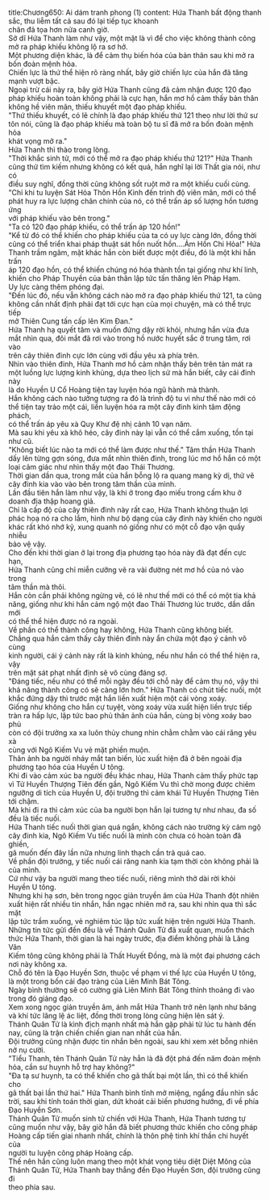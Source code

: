 title:Chương650: Ai dám tranh phong (1)
content:
Hứa Thanh bất động thanh sắc, thu liễm tất cả sau đó lại tiếp tục khoanh<br>chân đả tọa hơn nửa canh giờ.<br>Sở dĩ Hứa Thanh làm như vậy, một mặt là vì để cho việc không thành công<br>mở ra pháp khiếu không lộ ra sơ hở.<br>Một phương diện khác, là để cảm thụ biến hóa của bản thân sau khi mở ra<br>bốn đoàn mệnh hỏa.<br>Chiến lực là thứ thể hiện rõ ràng nhất, bây giờ chiến lực của hắn đã tăng<br>mạnh vượt bậc.<br>Ngoại trừ cái này ra, bây giờ Hứa Thanh cũng đã cảm nhận được 120 đạo<br>pháp khiếu hoàn toàn không phải là cực hạn, hắn mơ hồ cảm thấy bản thân<br>không hề viên mãn, thiếu khuyết một đạo pháp khiếu.<br>"Thứ thiếu khuyết, có lẽ chính là đạo pháp khiếu thứ 121 theo như lời thứ sư<br>tôn nói, cũng là đạo pháp khiếu mà toàn bộ tu sĩ đã mở ra bốn đoàn mệnh hỏa<br>khát vọng mở ra."<br>Hứa Thanh thì thào trong lòng.<br>"Thời khắc sinh tử, mới có thể mở ra đạo pháp khiếu thứ 121?" Hứa Thanh<br>cũng thử tìm kiếm nhưng không có kết quả, hắn nghĩ lại lời Thất gia nói, như có<br>điều suy nghĩ, đồng thời cũng không sốt ruột mở ra một khiếu cuối cùng.<br>"Chỉ khi tu luyện Sát Hỏa Thôn Hồn Kinh đến trình độ viên mãn, mới có thể<br>phát huy ra lực lượng chân chính của nó, có thể trấn áp số lượng hồn tương ứng<br>với pháp khiếu vào bên trong."<br>"Ta có 120 đạo pháp khiếu, có thể trấn áp 120 hồn!"<br>"Kể từ đó có thể khiến cho pháp khiếu của ta có uy lực càng lớn, đồng thời<br>cũng có thể triển khai pháp thuật sát hồn nuốt hồn….Ảm Hồn Chi Hỏa!" Hứa<br>Thanh trầm ngâm, mặt khác hắn còn biết được một điều, đó là một khi hắn trấn<br>áp 120 đạo hồn, có thể khiến chúng nó hóa thành tồn tại giống như khí linh,<br>khiến cho Pháp Thuyền của bản thân lập tức tấn thăng lên Pháp Hạm.<br>Uy lực càng thêm phóng đại.<br>"Đến lúc đó, nếu vẫn không cách nào mở ra đạo pháp khiếu thứ 121, ta cũng<br>không cần nhất định phải đạt tới cực hạn của mọi chuyện, mà có thể trực tiếp<br>mở Thiên Cung tấn cấp lên Kim Đan."<br>Hứa Thanh hạ quyết tâm và muốn đứng dậy rời khỏi, nhưng hắn vừa đưa<br>mắt nhìn qua, đôi mắt đã rơi vào trong hồ nước huyết sắc ở trung tâm, rơi vào<br>trên cây thiên đinh cực lớn cùng với đầu yêu xà phía trên.<br>Nhìn vào thiên đinh, Hứa Thanh mơ hồ cảm nhận thấy bên trên tản mát ra<br>một luồng lực lượng kinh khủng, dựa theo lịch sử mà hắn biết, cây cái đinh này<br>là do Huyền U Cổ Hoàng tiện tay luyện hóa ngũ hành mà thành.<br>Hắn không cách nào tưởng tượng ra đó là trình độ tu vi như thế nào mới có<br>thể tiện tay trảo một cái, liền luyện hóa ra một cây đinh kinh tâm động phách,<br>có thể trấn áp yêu xà Quy Khư đệ nhị cảnh 10 vạn năm.<br>Mà sau khi yêu xà khô héo, cây đinh này lại vẫn có thể cắm xuống, tồn tại<br>như cũ.<br>"Không biết lúc nào ta mới có thể làm được như thế." Tâm thần Hứa Thanh<br>dấy lên từng gợn sóng, đưa mắt nhìn thiên đinh, trong lúc mơ hồ hắn có một<br>loại cảm giác như nhìn thấy một đao Thái Thương.<br>Thời gian dần qua, trong mắt của hắn bỗng lộ ra quang mang kỳ dị, thử vẽ<br>cây đinh kia vào vào bên trong tâm thần của mình.<br>Lần đầu tiên hắn làm như vậy, là khi ở trong đạo miếu trong cấm khu ở<br>doanh địa thập hoang giả.<br>Chỉ là cấp độ của cây thiên đinh này rất cao, Hứa Thanh không thuận lợi<br>phác hoạ nó ra cho lắm, hình như bộ dạng của cây đinh này khiến cho người<br>khác rất khó nhớ kỹ, xung quanh nó giống như có một cỗ đạo vận quấy nhiễu<br>bảo vệ vậy.<br>Cho đến khi thời gian ở lại trong địa phương tạo hóa này đã đạt đến cực hạn,<br>Hứa Thanh cũng chỉ miễn cưỡng vẽ ra vài đường nét mơ hồ của nó vào trong<br>tâm thần mà thôi.<br>Hắn còn cần phải không ngừng vẽ, có lẽ như thế mới có thể có một tia khả<br>năng, giống như khi hắn cảm ngộ một đao Thái Thương lúc trước, dần dần mới<br>có thể thể hiện được nó ra ngoài.<br>Về phần có thể thành công hay không, Hứa Thanh cũng không biết.<br>Chẳng qua hắn cảm thấy cây thiên đinh này ẩn chứa một đạo ý cảnh vô cùng<br>kinh người, cái ý cảnh này rất là kinh khủng, nếu như hắn có thể thể hiện ra, vậy<br>trên mặt sát phạt nhất định sẽ vô cùng đáng sợ.<br>"Đáng tiếc, nếu như có thể mỗi ngày đều tới chỗ này để cảm thụ nó, vậy thì<br>khả năng thành công có sẽ càng lớn hơn." Hứa Thanh có chút tiếc nuối, một<br>khắc đứng dậy thì trước mặt hắn liền xuất hiện một cái vòng xoáy.<br>Giống như không cho hắn cự tuyệt, vòng xoáy vừa xuất hiện liền trực tiếp<br>tràn ra hấp lực, lập tức bao phủ thân ảnh của hắn, cùng bị vòng xoáy bao phủ<br>còn có đội trưởng xa xa luôn thủy chung nhìn chằm chằm vào cái răng yêu xà<br>cùng với Ngô Kiếm Vu vẻ mặt phiền muộn.<br>Thân ảnh ba người nháy mắt tan biến, lúc xuất hiện đã ở bên ngoài địa<br>phương tạo hóa của Huyền U tông.<br>Khi đi vào cảm xúc ba người đều khác nhau, Hứa Thanh cảm thấy phức tạp<br>vì Tử Huyền Thượng Tiên đến gần, Ngô Kiếm Vu thì chờ mong được chiêm<br>ngưỡng di tích của Huyền U, đội trưởng thì cảm khái Tử Huyền Thượng Tiên<br>tới chậm.<br>Mà khi đi ra thì cảm xúc của ba người bọn hắn lại tương tự như nhau, đa số<br>đều là tiếc nuối.<br>Hứa Thanh tiếc nuối thời gian quá ngắn, không cách nào trường kỳ cảm ngộ<br>cây đinh kia, Ngô Kiếm Vu tiếc nuối là mình còn chưa có hoàn toàn đã ghiền,<br>gã muốn đến đây lần nữa nhưng linh thạch cần trả quá cao.<br>Về phần đội trưởng, y tiếc nuối cái răng nanh kia tạm thời còn không phải là<br>của mình.<br>Cứ như vậy ba người mang theo tiếc nuối, riêng mình thở dài rời khỏi<br>Huyền U tông.<br>Nhưng khi hạ sơn, bên trong ngọc giản truyền âm của Hứa Thanh đột nhiên<br>xuất hiện rất nhiều tin nhắn, hắn ngạc nhiên mở ra, sau khi nhìn qua thì sắc mặt<br>lập tức trầm xuống, vẻ nghiêm túc lập tức xuất hiện trên người Hứa Thanh.<br>Những tin tức gửi đến đều là về Thánh Quân Tử đã xuất quan, muốn thách<br>thức Hứa Thanh, thời gian là hai ngày trước, địa điểm không phải là Lăng Vân<br>Kiếm tông cũng không phải là Thất Huyết Đồng, mà là một đại phương cách<br>nơi này không xa.<br>Chỗ đó tên là Đạo Huyền Sơn, thuộc về phạm vi thế lực của Huyền U tông,<br>là một trong bốn cái đạo tràng của Liên Minh Bát Tông.<br>Ngày bình thường sẽ có cường giả Liên Minh Bát Tông thỉnh thoảng đi vào<br>trong đó giảng đạo.<br>Xem xong ngọc giản truyền âm, ánh mắt Hứa Thanh trở nên lạnh như băng<br>và khí tức lăng lệ ác liệt, đồng thời trong lòng cũng hiện lên sát ý.<br>Thánh Quân Tử là kình địch mạnh nhất mà hắn gặp phải từ lúc tu hành đến<br>nay, cũng là trận chiến chiến gian nan nhất của hắn.<br>Đội trưởng cũng nhận được tin nhắn bên ngoài, sau khi xem xét bỗng nhiên<br>nở nụ cười.<br>"Tiểu Thanh, tên Thánh Quân Tử này hẳn là đã đột phá đến năm đoàn mệnh<br>hỏa, cần sư huynh hỗ trợ hay không?"<br>"Đa tạ sư huynh, ta có thể khiến cho gã thất bại một lần, thì có thể khiến cho<br>gã thất bại lần thứ hai." Hứa Thanh bình tĩnh mở miệng, ngẩng đầu nhìn sắc<br>trời, sau khi tính toán thời gian, dứt khoát cải biến phương hướng, đi về phía<br>Đạo Huyền Sơn.<br>Thánh Quân Tử muốn sinh tử chiến với Hứa Thanh, Hứa Thanh tương tự<br>cũng muốn như vậy, bây giờ hắn đã biết phương thức khiến cho công pháp<br>Hoàng cấp tiến giai nhanh nhất, chính là thôn phệ tinh khí thần chi huyết của<br>người tu luyện công pháp Hoàng cấp.<br>Thế nên hắn cũng luôn mang theo một khát vọng tiêu diệt Diệt Mông của<br>Thánh Quân Tử, Hứa Thanh bay thẳng đến Đạo Huyền Sơn, đội trưởng cũng đi<br>theo phía sau.